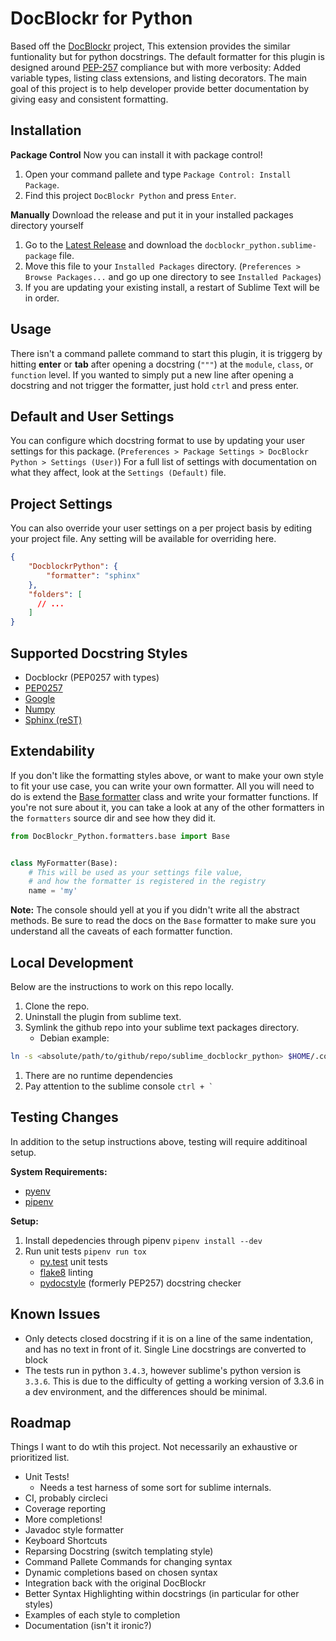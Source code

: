 DocBlockr for Python
====================
Based off the [DocBlockr](https://github.com/spadgos/sublime-jsdocs) project, This extension provides the similar funtionality but for python docstrings.
The default formatter for this plugin is designed around [PEP-257](https://www.python.org/dev/peps/pep-0257/) compliance but with more verbosity: Added variable types, listing class extensions, and listing decorators.
The main goal of this project is to help developer provide better documentation by giving easy and consistent formatting.


Installation
------------
**Package Control**
Now you can install it with package control!

1. Open your command pallete and type `Package Control: Install Package`.
1. Find this project `DocBlockr Python` and press `Enter`.

**Manually**
Download the release and put it in your installed packages directory yourself

1. Go to the [Latest Release](https://github.com/adambullmer/sublime-docblockr-python/releases/latest) and download the `docblockr_python.sublime-package` file.
1. Move this file to your `Installed Packages` directory. (`Preferences > Browse Packages...` and go up one directory to see `Installed Packages`)
1. If you are updating your existing install, a restart of Sublime Text will be in order.


Usage
-----
There isn't a command pallete command to start this plugin, it is triggerg by hitting **enter** or **tab** after opening a docstring (`"""`) at the `module`, `class`, or `function` level.
If you wanted to simply put a new line after opening a docstring and not trigger the formatter, just hold `ctrl` and press enter.


Default and User Settings
-------------------------
You can configure which docstring format to use by updating your user settings for this package. (`Preferences > Package Settings > DocBlockr Python > Settings (User)`)
For a full list of settings with documentation on what they affect, look at the `Settings (Default)` file.


Project Settings
----------------
You can also override your user settings on a per project basis by editing your project file. Any setting will be available for overriding here.

```json
{
	"DocblockrPython": {
		"formatter": "sphinx"
	},
	"folders": [
	  // ...
	]
}
```


Supported Docstring Styles
--------------------------
- Docblockr (PEP0257 with types)
- [PEP0257](https://www.python.org/dev/peps/pep-0257/)
- [Google](https://google.github.io/styleguide/pyguide.html#Comments)
- [Numpy](https://github.com/numpy/numpy/blob/master/doc/HOWTO_DOCUMENT.rst.txt)
- [Sphinx (reST)](https://pythonhosted.org/an_example_pypi_project/sphinx.html)


Extendability
-------------
If you don't like the formatting styles above, or want to make your own style to fit your use case, you can write your own formatter.
All you will need to do is extend the [Base formatter](https://github.com/adambullmer/sublime-docblockr-python/blob/master/formatters/base.py#L32) class and write your formatter functions.
If you're not sure about it, you can take a look at any of the other formatters in the `formatters` source dir and see how they did it.

```py
from DocBlockr_Python.formatters.base import Base


class MyFormatter(Base):
    # This will be used as your settings file value,
    # and how the formatter is registered in the registry
    name = 'my'
```

**Note:** The console should yell at you if you didn't write all the abstract methods. Be sure to read the docs on the `Base` formatter
to make sure you understand all the caveats of each formatter function.

Local Development
-----------------

Below are the instructions to work on this repo locally.

1. Clone the repo.
1. Uninstall the plugin from sublime text.
1. Symlink the github repo into your sublime text packages directory.
    - Debian example:
```bash
ln -s <absolute/path/to/github/repo/sublime_docblockr_python> $HOME/.config/sublime-text-3/Packages/Docblockr_Python
```
1. There are no runtime dependencies
1. Pay attention to the sublime console ```ctrl + ` ```


Testing Changes
---------------

In addition to the setup instructions above, testing will require additinoal setup.

**System Requirements:**
- [pyenv](https://github.com/pyenv/pyenv)
- [pipenv](https://pipenv.readthedocs.io/en/latest/)

**Setup:**
1. Install depedencies through pipenv `pipenv install --dev`
1. Run unit tests `pipenv run tox`
    - [py.test](https://docs.pytest.org/en/latest/) unit tests
    - [flake8](http://flake8.pycqa.org/en/latest/) linting
    - [pydocstyle](http://www.pydocstyle.org/en/2.1.1/) (formerly PEP257) docstring checker


Known Issues
------------
- Only detects closed docstring if it is on a line of the same indentation, and has no text in front of it. Single Line docstrings are converted to block
- The tests run in python `3.4.3`, however sublime's python version is `3.3.6`. This is due to the difficulty of getting a working version of 3.3.6 in a dev environment, and the differences should be minimal.


Roadmap
-------
Things I want to do wtih this project. Not necessarily an exhaustive or prioritized list.

- Unit Tests!
    - Needs a test harness of some sort for sublime internals.
- CI, probably circleci
- Coverage reporting
- More completions!
- Javadoc style formatter
- Keyboard Shortcuts
- Reparsing Docstring (switch templating style)
- Command Pallete Commands for changing syntax
- Dynamic completions based on chosen syntax
- Integration back with the original DocBlockr
- Better Syntax Highlighting within docstrings (in particular for other styles)
- Examples of each style to completion
- Documentation (isn't it ironic?)
